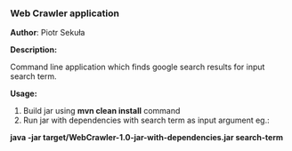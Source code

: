 ### Web Crawler application

**Author**: Piotr Sekuła

**Description:**

Command line application which finds google search results for input search term.

**Usage:**
1. Build jar using **mvn clean install** command
2. Run jar with dependencies with search term as input argument eg.:

**java -jar target/WebCrawler-1.0-jar-with-dependencies.jar search-term** 
